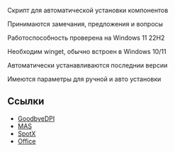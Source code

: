 Скрипт для автоматической установки компонентов

Принимаются замечания, предложения и вопросы

Работоспособность проверена на Windows 11 22H2

Необходим winget, обычно встроен в Windows 10/11

Автоматически устанавливаются последнии версии

Имеются параметры для ручной и авто установки


## Ссылки

* [GoodbyeDPI](https://github.com/ValdikSS/GoodbyeDPI)
* [MAS](https://github.com/massgravel/Microsoft-Activation-Scripts)
* [SpotX](https://github.com/amd64fox/SpotX)
* [Office](https://github.com/farag2/Office)
